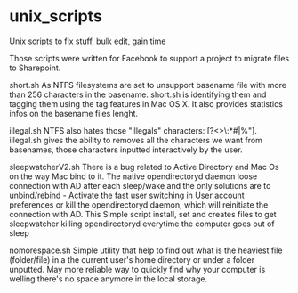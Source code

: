 # unix_scripts
Unix scripts to fix stuff, bulk edit, gain time

Those scripts were written for Facebook to support a project to migrate files to Sharepoint.

short.sh
As NTFS filesystems are set to unsupport basename file with more than 256 characters in the basename. short.sh is identifying them and tagging them using the tag features in Mac OS X. It also provides statistics infos on the basename files lenght.

illegal.sh
NTFS also hates those "illegals" characters: [?<>\\:*#|\%"]. illegal.sh gives the ability to removes all the characters we want from basenames, those characters inputted interactively by the user.

sleepwatcherV2.sh
There is a bug related to Active Directory and Mac Os on the way Mac bind to it. The native opendirectoryd daemon loose connection with AD after each sleep/wake and the only solutions are to unbind/rebind - Activate the fast user switching in User account preferences or kill the opendirectoryd daemon, which will reinitiate the connection with AD. 
This Simple script install, set and creates files to get sleepwatcher killing opendirectoryd everytime the computer goes out of sleep

nomorespace.sh
Simple utility that help to find out what is the heaviest file (folder/file) in a the current user's home directory or under a folder unputted.
May more reliable way to quickly find why your computer is welling there's no space anymore in the local storage.
